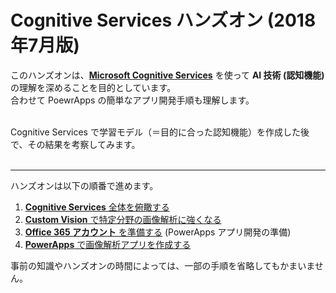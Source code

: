 # Cognitive Services ハンズオン (2018年7月版)

このハンズオンは、**[Microsoft Cognitive Services](https://microsoft.com/cognitive)** を使って **AI 技術 (認知機能)** の理解を深めることを目的としています。<br />
合わせて PoewrApps の簡単なアプリ開発手順も理解します。<br /><br />

Cognitive Services で学習モデル（＝目的に合った認知機能）を作成した後で、その結果を考察してみます。<br /><br />

---
ハンズオンは以下の順番で進めます。

1. [**Cognitive Services** 全体を俯瞰する](01_CognitiveServices.md)
2. [**Custom Vision** で特定分野の画像解析に強くなる](02_CustomVision.md)
3. [**Office 365 アカウント** を準備する](03_Office365Account.md) (PowerApps アプリ開発の準備)
4. [**PowerApps** で画像解析アプリを作成する](04_PowerApps.md)

事前の知識やハンズオンの時間によっては、一部の手順を省略してもかまいません。